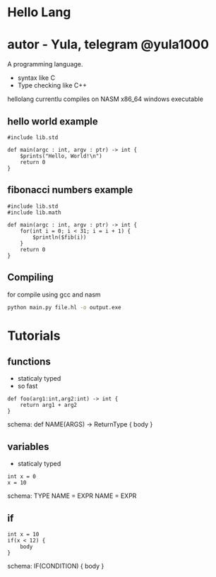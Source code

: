 # Hello Lang

# autor - Yula, telegram @yula1000

A programming language.

* syntax like C
* Type checking like C++

hellolang currentlu compiles on NASM x86_64 windows executable


## hello world example

```hl
#include lib.std

def main(argc : int, argv : ptr) -> int {
    $prints("Hello, World!\n")
    return 0
}
```

## fibonacci numbers example
```hl
#include lib.std
#include lib.math

def main(argc : int, argv : ptr) -> int {
    for(int i = 0; i < 31; i = i + 1) {
        $println($fib(i))
    }
    return 0
}
```


## Compiling

for compile using gcc and nasm

```cmd
python main.py file.hl -o output.exe
```



# Tutorials

## functions

* staticaly typed
* so fast

```hl
def foo(arg1:int,arg2:int) -> int {
    return arg1 + arg2
}
```

schema:
    def NAME(ARGS) -> ReturnType {
        body
    }

## variables

* staticaly typed

```hl
int x = 0
x = 10
```

schema:
    TYPE NAME = EXPR
    NAME = EXPR

## if

```hl
int x = 10
if(x < 12) {
    body
}
```

schema:
    IF(CONDITION) {
        body
    }